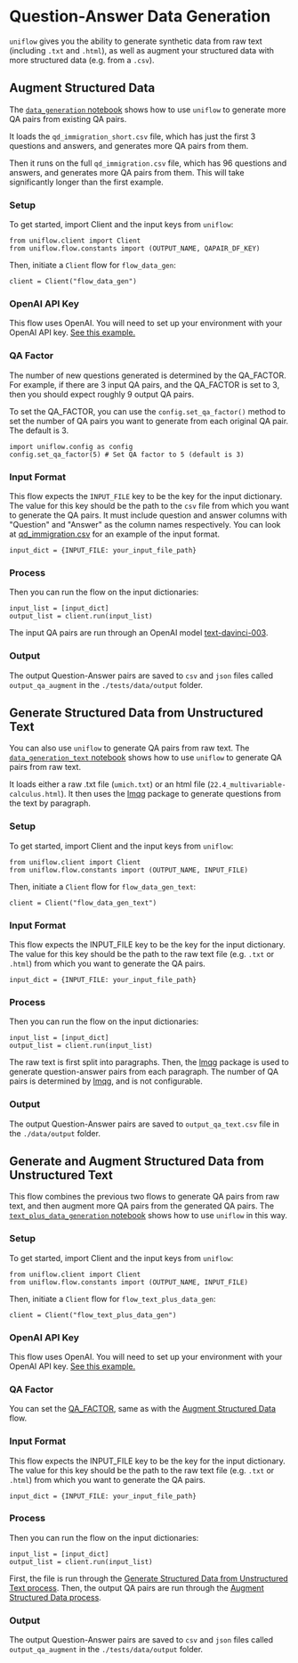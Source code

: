 # Question-Answer Data Generation
`uniflow` gives you the ability to generate synthetic data from raw text (including `.txt` and `.html`), as well as augment your structured data with more structured data (e.g. from a `.csv`).

## Augment Structured Data
The [`data_generation` notebook](data_generation.ipynb) shows how to use `uniflow` to generate more QA pairs from existing QA pairs.

It loads the `qd_immigration_short.csv` file,  which has just the first 3 questions and answers, and generates more QA pairs from them.

Then it runs on the full `qd_immigration.csv` file, which has 96 questions and answers, and generates more QA pairs from them. This will take significantly longer than the first example.

### Setup
To get started, import Client and the input keys from `uniflow`:
```
from uniflow.client import Client
from uniflow.flow.constants import (OUTPUT_NAME, QAPAIR_DF_KEY)
```

Then, initiate a `Client` flow for `flow_data_gen`:
```
client = Client("flow_data_gen")
```

### OpenAI API Key
This flow uses OpenAI. You will need to set up your environment with your OpenAI API key. [See this example.](../../README.md#api-keys)

### QA Factor
The number of new questions generated is determined by the QA_FACTOR. For example, if there are 3 input QA pairs, and the QA_FACTOR is set to 3, then you should expect roughly 9 output QA pairs.

To set the QA_FACTOR, you can use the `config.set_qa_factor()` method to set the number of QA pairs you want to generate from each original QA pair. The default is 3.

```
import uniflow.config as config
config.set_qa_factor(5) # Set QA factor to 5 (default is 3)
```

### Input Format
This flow expects the `INPUT_FILE` key to be the key for the input dictionary. The value for this key should be the path to the `csv` file from which you want to generate the QA pairs. It must include question and answer columns with "Question" and "Answer" as the column names respectively. You can look at [qd_immigration.csv](data/raw_input/qd_immigration.csv) for an example of the input format.

```
input_dict = {INPUT_FILE: your_input_file_path}
```
### Process
Then you can run the flow on the input dictionaries:
```
input_list = [input_dict]
output_list = client.run(input_list)
```
The input QA pairs are run through an OpenAI model [text-davinci-003](https://platform.openai.com/docs/models/gpt-3-5).


### Output
The output Question-Answer pairs are saved to `csv` and `json` files called `output_qa_augment` in the `./tests/data/output` folder.

## Generate Structured Data from Unstructured Text
You can also use `uniflow` to generate QA pairs from raw text. The [`data_generation_text` notebook](data_generation_text.ipynb) shows how to use `uniflow` to generate QA pairs from raw text.

It loads either a raw .txt file (`umich.txt`) or an html file (`22.4_multivariable-calculus.html`). It then uses the [lmqg](https://huggingface.co/lmqg) package to generate questions from the text by paragraph.

### Setup
To get started, import Client and the input keys from `uniflow`:
```
from uniflow.client import Client
from uniflow.flow.constants import (OUTPUT_NAME, INPUT_FILE)
```

Then, initiate a `Client` flow for `flow_data_gen_text`:
```
client = Client("flow_data_gen_text")
```

### Input Format
This flow expects the INPUT_FILE key to be the key for the input dictionary. The value for this key should be the path to the raw text file (e.g. `.txt` or `.html`) from which you want to generate the QA pairs.

```
input_dict = {INPUT_FILE: your_input_file_path}
```

### Process
Then you can run the flow on the input dictionaries:
```
input_list = [input_dict]
output_list = client.run(input_list)
```

The raw text is first split into paragraphs. Then, the [lmqg](https://huggingface.co/lmqg) package is used to generate question-answer pairs from each paragraph. The number of QA pairs is determined by [lmqg](https://huggingface.co/lmqg), and is not configurable.

### Output
The output Question-Answer pairs are saved to `output_qa_text.csv` file in the `./data/output` folder.

## Generate and Augment Structured Data from Unstructured Text
This flow combines the previous two flows to generate QA pairs from raw text, and then augment more QA pairs from the generated QA pairs. The [`text_plus_data_generation` notebook](text_plus_data_generation.ipynb) shows how to use `uniflow` in this way.

### Setup
To get started, import Client and the input keys from `uniflow`:
```
from uniflow.client import Client
from uniflow.flow.constants import (OUTPUT_NAME, INPUT_FILE)
```

Then, initiate a `Client` flow for `flow_text_plus_data_gen`:
```
client = Client("flow_text_plus_data_gen")
```

### OpenAI API Key
This flow uses OpenAI. You will need to set up your environment with your OpenAI API key. [See this example.](../../README.md#api-keys)

### QA Factor
You can set the [QA_FACTOR](#qa-factor), same as with the [Augment Structured Data](#augment-structured-data) flow.

### Input Format
This flow expects the INPUT_FILE key to be the key for the input dictionary. The value for this key should be the path to the raw text file (e.g. `.txt` or `.html`) from which you want to generate the QA pairs.

```
input_dict = {INPUT_FILE: your_input_file_path}
```

### Process
Then you can run the flow on the input dictionaries:
```
input_list = [input_dict]
output_list = client.run(input_list)
```

First, the file is run through the [Generate Structured Data from Unstructured Text process](#process-1). Then, the output QA pairs are run through the [Augment Structured Data process](#process).

### Output
The output Question-Answer pairs are saved to `csv` and `json` files called `output_qa_augment` in the `./tests/data/output` folder.


